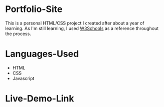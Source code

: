 # Portfolio-Site
This is a personal HTML/CSS project I created after about a year of learning. As I'm still learning, I used [W3Schools](https://www.w3schools.com/) as a reference throughout the process.
# Languages-Used
- HTML
- CSS
- Javascript
# Live-Demo-Link




